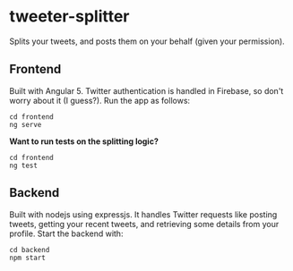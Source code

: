 # tweeter-splitter
Splits your tweets, and posts them on your behalf (given your permission).

## Frontend
Built with Angular 5. Twitter authentication is handled in Firebase, so don't worry about it (I guess?). Run the app as follows:
```
cd frontend
ng serve
```


**Want to run tests on the splitting logic?**
```
cd frontend
ng test
```

## Backend
Built with nodejs using expressjs. It handles Twitter requests like posting tweets, getting your recent tweets, and retrieving some details from your profile. Start the backend with:
```
cd backend
npm start
```
